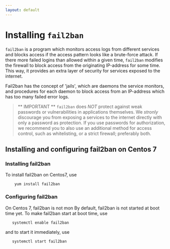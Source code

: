 ```yaml
---
layout: default
---
```

# Installing `fail2ban`

`fail2ban` is a program which monitors access logs from different services and blocks access if the access pattern looks like a brute-force attack. If there more failed logins than allowed within a given time, `fail2ban` modifies the firewall to block access from the originating IP-address for some time.
This way, it provides an extra layer of security for services exposed to the internet.

Fail2ban has the concept of 'jails', which are daemons the service monitors, and procedures for each daemon to block access from an IP-address which has too many failed error logs.

> ** IMPORTANT **
> `fail2ban` does *NOT* protect against weak passwords or vulnerabilities in applications themselves.
> We *stronly* discourage you from exposing a services to the internet directly with only a
> password as protection. If you use passwords for authorization, we recommend you to also use an
> additional method for access control, such as whitelisting, or a strict firewall; preferably both.

## Installing and configuring fail2ban on Centos 7

### Installing fail2ban

To install fail2ban on Centos7, use
```
    yum install fail2ban
```

### Configuring fail2ban

On Centos 7, fail2ban is not mon
By default, fail2ban is not started at boot time yet. To make fail2ban start at boot time, use
```
   systemctl enable fail2ban
```
and to start it immediately, use
```
   systemctl start fail2ban
```

 
